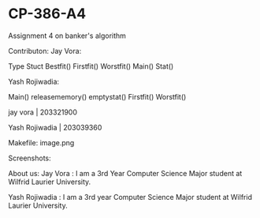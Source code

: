 # CP-386-A4
Assignment 4 on banker's algorithm 

Contributon:
Jay Vora:

Type Stuct 
Bestfit()
Firstfit()
Worstfit()
Main()
Stat()

Yash Rojiwadia:

Main()
releasememory()
emptystat()
Firstfit()
Worstfit()


jay vora | 203321900

Yash Rojiwadia | 203039360

Makefile:
image.png

Screenshots:


About us:
Jay Vora :
I am a 3rd Year Computer Science Major student at Wilfrid Laurier University.

Yash Rojiwadia :
I am a 3rd year Computer Science Major student at Wilfrid Laurier University.
